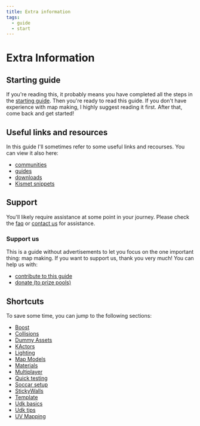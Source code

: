 ```yaml
---
title: Extra information
tags:
  - guide
  - start
---
```

# Extra Information

## Starting guide

If you're reading this, it probably means you have completed all the steps in the [starting guide](../beginner/ready). Then you're ready to read this guide. If you don't have experience with map making, I highly suggest reading it first. After that, come back and get started!

## Useful links and resources

In this guide I'll sometimes refer to some useful links and recourses. You can view it also here:

* [communities](../menu/communities)
* [guides](../menu/guides)
* [downloads](../menu/downloads)
* [Kismet snippets](https://github.com/RocketLeagueMapmaking/Kismet)


## Support

You'll likely require assistance at some point in your journey. Please check the [faq](../menu/faq) or [contact us](../menu/contact) for assistance.

### Support us

This is a guide without advertisements to let you focus on the one important thing: map making. If you want to support us, thank you very much! You can help us with:
* [contribute to this guide](../menu/contribute)
* [donate (to prize pools)](../menu/contribute)

## Shortcuts <Badge text="beta" type="warning"/>

To save some time, you can jump to the following sections:
* [Boost](boost)
* [Collisions](collidable_collisions)
* [Dummy Assets](dummy_asssets)
* [KActors](KActors)
* [Lighting](lighting)
* [Map Models]()
* [Materials](materials)
* [Multiplayer](playing)
* [Quick testing](rapid_test)
* [Soccar setup]()
* [StickyWalls](../beginner/sticky_walls.md)
* [Template]()
* [Udk basics](../beginner/udk_intro)
* [Udk tips](owl)
* [UV Mapping](../modeling/uv)

